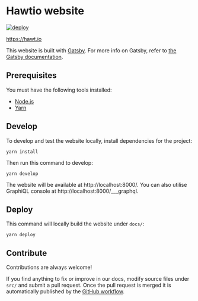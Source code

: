 # Hawtio website

[![deploy](https://github.com/hawtio/website/actions/workflows/deploy.yml/badge.svg)](https://github.com/hawtio/website/actions/workflows/deploy.yml)

https://hawt.io

This website is built with [Gatsby](https://www.gatsbyjs.org). For more info on Gatsby, refer to [the Gatsby documentation](https://www.gatsbyjs.org/docs/).

## Prerequisites

You must have the following tools installed:

- [Node.js](http://nodejs.org)
- [Yarn](https://yarnpkg.com)

## Develop

To develop and test the website locally, install dependencies for the project:

    yarn install

Then run this command to develop:

    yarn develop

The website will be available at http://localhost:8000/. You can also utilise GraphiQL console at http://localhost:8000/\_\_\_graphql.

## Deploy

This command will locally build the website under `docs/`:

    yarn deploy

## Contribute

Contributions are always welcome!

If you find anything to fix or improve in our docs, modify source files under `src/` and submit a pull request. Once the pull request is merged it is automatically published by the [GitHub workflow](https://github.com/hawtio/website/actions/workflows/deploy.yml).
